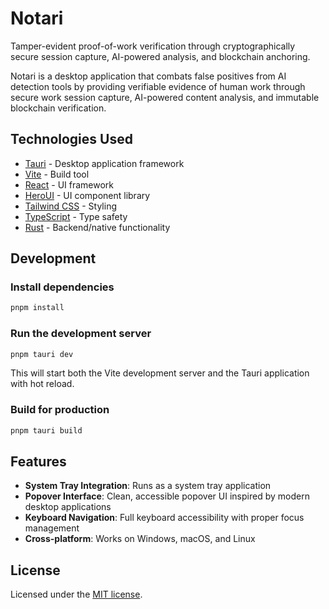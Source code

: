 # Notari

Tamper-evident proof-of-work verification through cryptographically secure session capture, AI-powered analysis, and blockchain anchoring.

Notari is a desktop application that combats false positives from AI detection tools by providing verifiable evidence of human work through secure work session capture, AI-powered content analysis, and immutable blockchain verification.

## Technologies Used

- [Tauri](https://tauri.app) - Desktop application framework
- [Vite](https://vitejs.dev/guide/) - Build tool
- [React](https://react.dev) - UI framework
- [HeroUI](https://heroui.com) - UI component library
- [Tailwind CSS](https://tailwindcss.com) - Styling
- [TypeScript](https://www.typescriptlang.org) - Type safety
- [Rust](https://www.rust-lang.org) - Backend/native functionality

## Development

### Install dependencies

```bash
pnpm install
```

### Run the development server

```bash
pnpm tauri dev
```

This will start both the Vite development server and the Tauri application with hot reload.

### Build for production

```bash
pnpm tauri build
```

## Features

- **System Tray Integration**: Runs as a system tray application
- **Popover Interface**: Clean, accessible popover UI inspired by modern desktop applications
- **Keyboard Navigation**: Full keyboard accessibility with proper focus management
- **Cross-platform**: Works on Windows, macOS, and Linux

## License

Licensed under the [MIT license](LICENSE).
